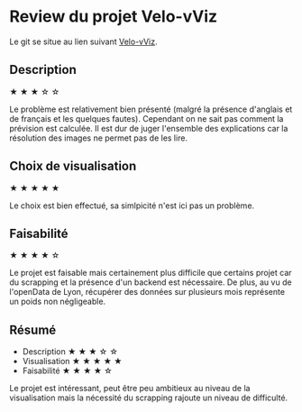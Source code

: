 # Review du projet Velo-vViz
Le git se situe au lien suivant [Velo-vViz](https://github.com/sa7sa7/Projet-Velo-vViz).

## Description
★ ★ ★ ☆ ☆

Le problème est relativement bien présenté (malgré la présence d'anglais et de français et les quelques fautes). Cependant on ne sait pas comment la prévision est calculée. Il est dur de juger l'ensemble des explications  car la résolution des images ne permet pas de les lire.

## Choix de visualisation
★ ★ ★ ★ ★ 

Le choix est bien effectué, sa simlpicité n'est ici pas un problème.

## Faisabilité
★ ★ ★ ★ ☆

Le projet est faisable mais certainement plus difficile que certains projet car du scrapping et la présence d'un backend est nécessaire. De plus, au vu de l'openData de Lyon, récupérer des données sur plusieurs mois représente un poids non négligeable.

## Résumé
- Description ★ ★ ★ ☆ ☆
- Visualisation ★ ★ ★ ★ ★
- Faisabilité ★ ★ ★ ★ ☆

Le projet est intéressant, peut être peu ambitieux au niveau de la visualisation mais la nécessité du scrapping rajoute un niveau de difficulté. 
